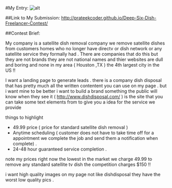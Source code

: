 #My Entry:
![alt](http://s14.postimg.org/9vcjj712p/entry4.png)

##Link to My Submission:
http://prateekcoder.github.io/Deep-Six-Dish-Freelancer-Contest/

##Contest Brief:

My company is a satellite dish removal company we remove satellite dishes from customers homes who no longer have directv or dish network or any satellite service they formally had . There are companies that do this but they are not brands they are not national names and thier websites are dull and boring and none in my area ( Houston ,TX ) the 4th largest city in the US !!

I want a landing page to generate leads . there is a company dish disposal that has pretty much all the written contentent you can use on my page . but i want mine to be better i want to build a brand something the public will know when they see it ( http://www.dishdisposal.com/ ) is the site that you can take some text elements from to give you a idea for the service we provide 



things to highlight 
- 49.99 price ( price for standard satellite dish removal ) 
- Anytime scheduling ( customer does not have to take time off for a appointment we complete the job and send them a notification when complete) .
- 24-48 hour guaranteed service completion .

note my prices right now the lowest in the market we charge 49.99 to remove any standard satellite tv dish the competition charges $150 !!

i want high quality images on my page not like dishdisposal they have the worst low quality pics .
